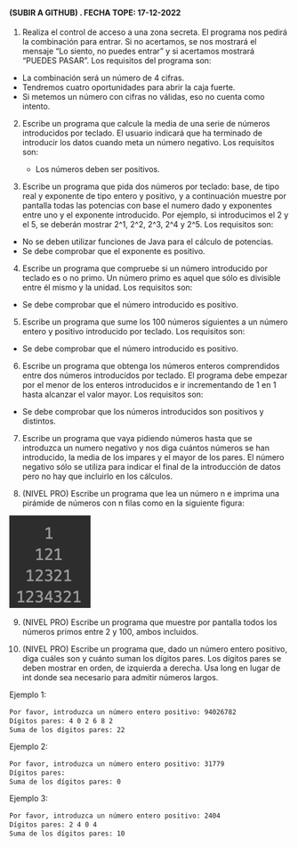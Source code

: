 #### (SUBIR A GITHUB) . FECHA TOPE: 17-12-2022

1. Realiza el control de acceso a una zona secreta. El programa nos pedirá la combinación para entrar. Si no acertamos, se nos mostrará el mensaje “Lo siento, no puedes entrar” y si acertamos mostrará “PUEDES PASAR”. Los requisitos del programa son:
  - La combinación será un número de 4 cifras.
  - Tendremos cuatro oportunidades para abrir la caja fuerte.
  - Si metemos un número con cifras no válidas, eso no cuenta como intento.

2. Escribe un programa que calcule la media de una serie de números introducidos por teclado. El usuario indicará que ha terminado de introducir los datos cuando meta un número negativo. Los requisitos son:
	- Los números deben ser positivos.

3. Escribe un programa que pida dos números por teclado: base, de tipo real y  exponente de tipo entero y positivo, y a continuación muestre por pantalla todas las potencias con base el numero dado y exponentes entre uno y el exponente introducido. Por ejemplo, si introducimos el 2 y el 5, se deberán mostrar 2^1, 2^2, 2^3, 2^4 y 2^5. Los requisitos son:
  - No se deben utilizar funciones de Java para el cálculo de potencias. 
  - Se debe comprobar que el exponente es positivo.

4. Escribe un programa que compruebe si un número introducido por teclado es o no primo. Un número primo es aquel que sólo es divisible entre él mismo y la unidad. Los requisitos son:
  - Se debe comprobar que el número introducido es positivo.


5. Escribe un programa que sume los 100 números siguientes a un número entero y positivo introducido por teclado. Los requisitos son:
  - Se debe comprobar que el número introducido es positivo.

6. Escribe un programa que obtenga los números enteros comprendidos entre dos números introducidos por teclado.  El programa debe empezar por el menor de los enteros introducidos e ir incrementando de 1 en 1 hasta alcanzar el valor mayor. Los requisitos son:
  - Se debe comprobar que los números introducidos son positivos y distintos.

7. Escribe un programa que vaya pidiendo números hasta que se introduzca un numero negativo y nos diga cuántos números se han introducido, la media de los impares y el mayor de los pares. El número negativo sólo se utiliza para indicar el final de la introducción de datos pero no hay que incluirlo en los cálculos.

8. (NIVEL PRO) Escribe un programa que lea un número n e imprima una pirámide de números con n filas como en la siguiente figura:

![](_resources/piramide.jpg)


9. (NIVEL PRO) Escribe un programa que muestre por pantalla todos los números primos entre 2 y 100, ambos incluidos.

10. (NIVEL PRO) Escribe un programa que, dado un número entero positivo, diga cuáles son y cuánto suman los dígitos pares. Los dígitos pares se deben mostrar en orden, de izquierda a derecha. Usa long en lugar de int donde sea necesario para admitir números largos.


Ejemplo 1:

```
Por favor, introduzca un número entero positivo: 94026782
Dígitos pares: 4 0 2 6 8 2
Suma de los dígitos pares: 22
```
Ejemplo 2:

```
Por favor, introduzca un número entero positivo: 31779
Dígitos pares:
Suma de los dígitos pares: 0
```
Ejemplo 3:

```
Por favor, introduzca un número entero positivo: 2404
Dígitos pares: 2 4 0 4
Suma de los dígitos pares: 10
```
